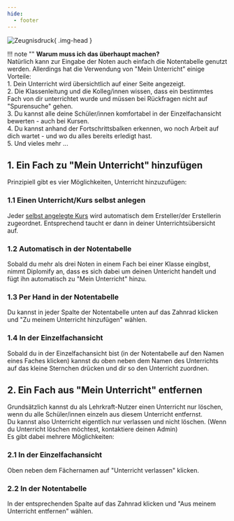 ```yaml
---
hide:
  - footer
---
```


![Zeugnisdruck](../../img/02_Schritt_für_Schritt/mein_unterricht.png){ .img-head }

!!! note ""
    **Warum muss ich das überhaupt machen?**<br>
    Natürlich kann zur Eingabe der Noten auch einfach die Notentabelle genutzt werden. Allerdings hat die Verwendung von "Mein Unterricht" einige Vorteile:<br>
        1. Dein Unterricht wird übersichtlich auf einer Seite angezeigt. <br>
        2. Die Klassenleitung und die Kolleg/innen wissen, dass ein bestimmtes Fach von dir unterrichtet wurde und müssen bei Rückfragen nicht auf "Spurensuche" gehen.<br>
        3. Du kannst alle deine Schüler/innen komfortabel in der Einzelfachansicht bewerten - auch bei Kursen.<br>
        4. Du kannst anhand der Fortschrittsbalken erkennen, wo noch Arbeit auf dich wartet - und wo du alles bereits erledigt hast.<br>
        5. Und vieles mehr ...

## 1. Ein Fach zu "Mein Unterricht" hinzufügen

Prinzipiell gibt es vier Möglichkeiten, Unterricht hinzuzufügen:

### 1.1 Einen Unterricht/Kurs selbst anlegen
Jeder [selbst angelegte Kurs](../../Anleitungen/Schritt_für_Schritt/Klassen_und_Kurse_anlegen.md) wird automatisch dem Ersteller/der Erstellerin zugeordnet. Entsprechend taucht er dann in deiner Unterrichtsübersicht auf.

### 1.2 Automatisch in der Notentabelle
Sobald du mehr als drei Noten in einem Fach bei einer Klasse eingibst, nimmt Diplomify an, dass es sich dabei um deinen Untericht handelt und fügt ihn automatisch zu "Mein Unterricht" hinzu.

### 1.3 Per Hand in der Notentabelle
Du kannst in jeder Spalte der Notentabelle unten auf das Zahnrad klicken und "Zu meinem Unterricht hinzufügen" wählen.

### 1.4 In der Einzelfachansicht
Sobald du in der Einzelfachansicht bist (in der Notentabelle auf den Namen eines Faches klicken) kannst du oben neben dem Namen des Unterrichts auf das kleine Sternchen drücken und dir so den Unterricht zuordnen. 

## 2. Ein Fach aus "Mein Unterricht" entfernen

Grundsätzlich kannst du als Lehrkraft-Nutzer einen Unterricht nur löschen, wenn du alle Schüler/innen einzeln aus diesem Unterricht entfernst. <br>
Du kannst also Unterricht eigentlich nur verlassen und nicht löschen. (Wenn du Unterricht löschen möchtest, kontaktiere deinen Admin)<br>
Es gibt dabei mehrere Möglichkeiten:

### 2.1 In der Einzelfachansicht
Oben neben dem Fächernamen auf "Unterricht verlassen" klicken.

### 2.2 In der Notentabelle
In der entsprechenden Spalte auf das Zahnrad klicken und "Aus meinem Unterricht entfernen" wählen.
